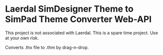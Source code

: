 # Laerdal SimDesigner Theme to SimPad Theme Converter Web-API

This project is not associated with Laerdal. This is a spare time project. Use at your own risk.

Converts .thx file to .thm by drag-n-drop. 